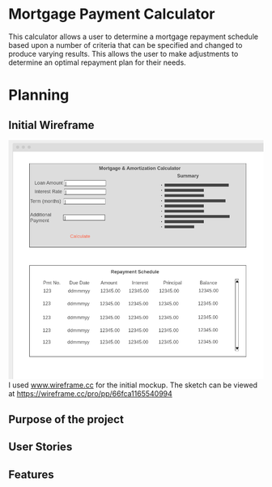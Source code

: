 # Mortgage Payment Calculator

This calculator allows a user to determine a mortgage repayment schedule based upon a number of criteria that can be specified and changed to produce varying results. This allows the user to make adjustments to determine an optimal repayment plan for their needs.

# Planning

## Initial Wireframe

![Wireframe](/docs/loancalc.png "Wireframe")
I used www.wireframe.cc for the initial mockup. The sketch can be viewed at https://wireframe.cc/pro/pp/66fca1165540994
## Purpose of the project



## User Stories


## Features